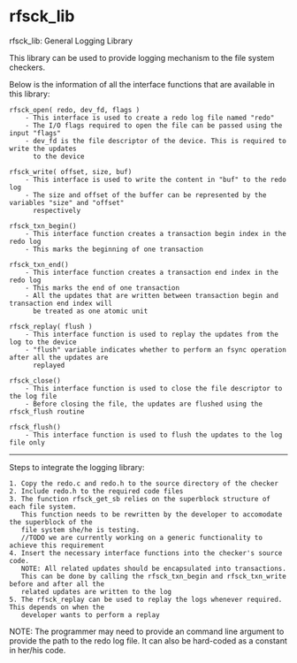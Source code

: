 # rfsck_lib

rfsck_lib: General Logging Library

This library can be used to provide logging mechanism to the file system checkers. 

Below is the information of all the interface functions that are available in this library:

    rfsck_open( redo, dev_fd, flags )
        - This interface is used to create a redo log file named "redo"
        - The I/O flags required to open the file can be passed using the input "flags"
        - dev_fd is the file descriptor of the device. This is required to write the updates
          to the device

    rfsck_write( offset, size, buf)
        - This interface is used to write the content in "buf" to the redo log
        - The size and offset of the buffer can be represented by the variables "size" and "offset"
          respectively

    rfsck_txn_begin()
        - This interface function creates a transaction begin index in the redo log
        - This marks the beginning of one transaction

    rfsck_txn_end()
        - This interface function creates a transaction end index in the redo log
        - This marks the end of one transaction
        - All the updates that are written between transaction begin and transaction end index will
          be treated as one atomic unit

    rfsck_replay( flush )
        - This interface function is used to replay the updates from the log to the device
        - "flush" variable indicates whether to perform an fsync operation after all the updates are
          replayed

    rfsck_close()
        - This interface function is used to close the file descriptor to the log file
        - Before closing the file, the updates are flushed using the rfsck_flush routine

    rfsck_flush()
        - This interface function is used to flush the updates to the log file only

-----------------------------------------------------------------------------------------------------
Steps to integrate the logging library:

    1. Copy the redo.c and redo.h to the source directory of the checker
    2. Include redo.h to the required code files
    3. The function rfsck_get_sb relies on the superblock structure of each file system.
       This function needs to be rewritten by the developer to accomodate the superblock of the
       file system she/he is testing.
       //TODO we are currently working on a generic functionality to achieve this requirement
    4. Insert the necessary interface functions into the checker's source code.
       NOTE: All related updates should be encapsulated into transactions. 
       This can be done by calling the rfsck_txn_begin and rfsck_txn_write before and after all the
       related updates are written to the log
    5. The rfsck_replay can be used to replay the logs whenever required. This depends on when the
       developer wants to perform a replay

NOTE: The programmer may need to provide an command line argument to provide the path to the redo log file. It can also be hard-coded as a constant in her/his code.
